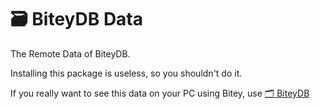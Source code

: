 # 🗃️ BiteyDB Data
The Remote Data of BiteyDB.

Installing this package is useless, so you shouldn't do it.

If you really want to see this data on your PC using Bitey, use [🗂️ BiteyDB](https://github.com/NarpIndex/biteydb)
